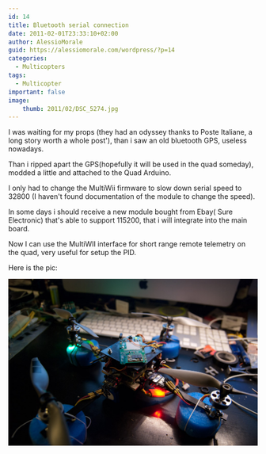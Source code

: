 ```yaml
---
id: 14
title: Bluetooth serial connection
date: 2011-02-01T23:33:10+02:00
author: AlessioMorale
guid: https://alessiomorale.com/wordpress/?p=14
categories:
  - Multicopters
tags:
  - Multicopter
important: false
image:
    thumb: 2011/02/DSC_5274.jpg
---
```


I was waiting for my props (they had an odyssey thanks to Poste Italiane, a long story worth a whole post'), than i saw an old bluetooth GPS, useless nowadays.

Than i ripped apart the GPS(hopefully it will be used in the quad someday), modded a little and attached to the Quad Arduino.

I only had to change the MultiWii firmware to slow down serial speed to 32800 (I haven't found documentation of the module to change the speed).

In some days i should receive a new module bought from Ebay( Sure Electronic) that's able to support 115200, that i will integrate into the main board.

Now I can use the MultiWII interface for short range remote telemetry on the quad, very useful for setup the PID.

Here is the pic:

![](/images/2011/02/DSC_5274.jpg)
